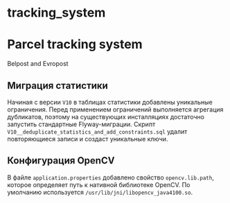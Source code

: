 # tracking_system
# Parcel tracking system
Belpost and Evropost

## Миграция статистики

Начиная с версии `V10` в таблицах статистики добавлены уникальные ограничения.
Перед применением ограничений выполняется агрегация дубликатов, поэтому на существующих инсталляциях достаточно запустить стандартные Flyway-миграции.
Скрипт `V10__deduplicate_statistics_and_add_constraints.sql` удалит повторяющиеся записи и создаст уникальные ключи.

## Конфигурация OpenCV

В файле `application.properties` добавлено свойство `opencv.lib.path`, которое определяет путь к нативной библиотеке OpenCV. По умолчанию используется `/usr/lib/jni/libopencv_java4100.so`.

